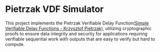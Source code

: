 # Pietrzak VDF Simulator
This project implements the Pietrzak Verifiable Delay Function([Simple Verifiable Delay Functions - Krzysztof Pietrzak](https://eprint.iacr.org/2018/627.pdf)),
utilizing cryptographic proofs to ensure data integrity and security for applications requiring verifiable sequential work with outputs that are easy to verify but hard to compute.